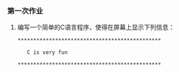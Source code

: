 ### 第一次作业

1. 编写一个简单的C语言程序，使得在屏幕上显示下列信息：

   ```
   **********************************************
   
      C is very fun
   
   **********************************************
   ```

   
